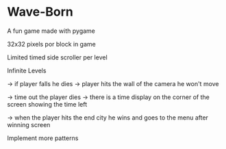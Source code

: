 # Wave-Born
A fun game made with pygame

32x32 pixels por block in game

Limited timed side scroller per level

Infinite Levels


-> if player falls he dies
-> player hits the wall of the camera he won't move

-> time out the player dies
-> there is a time display on the corner of the screen showing the time left

-> when the player hits the end city he wins and goes to the menu after winning screen

Implement more patterns